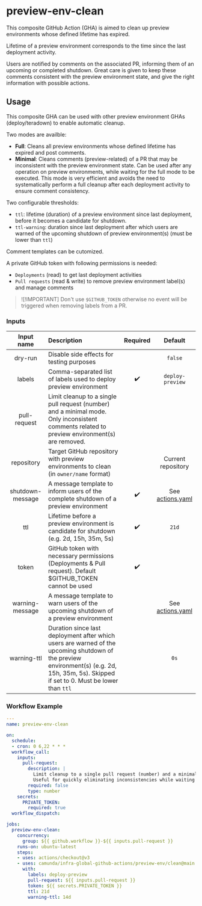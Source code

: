 # preview-env-clean

This composite GitHub Action (GHA) is aimed to clean up preview environments whose defined lifetime has expired.

Lifetime of a preview environment corresponds to the time since the last deployment activity.

Users are notified by comments on the associated PR, informing them of an upcoming or completed shutdown. Great care is given to keep these comments consistent with the preview environment state, and give the right information with possible actions.

## Usage

This composite GHA can be used with other preview environment GHAs (deploy/teradown) to enable automatic cleanup.

Two modes are availble:
- **Full**: Cleans all preview environments whose defined lifetime has expired and post comments.
- **Minimal**: Cleans comments (preview-related) of a PR that may be inconsistent with the preview environment state. Can be used after any operation on preview environments, while waiting for the full mode to be executed. This mode is very efficient and avoids the need to systematically perform a full cleanup after each deployment activity to ensure comment consistency.

Two configurable thresholds:
- `ttl`: lifetime (duration) of a preview environment since last deployment, before it becomes a candidate for shutdown.
- `ttl-warning`: duration since last deployment after which users are warned of the upcoming shutdown of preview environment(s) (must be lower than `ttl`)

Comment templates can be cutomized.

A private GitHub token with following permissions is needed:
- `Deployments` (read) to get last deployment activities
- `Pull requests` (read & write) to remove preview environment label(s) and manage comments

> ![!IMPORTANT]
> Don't use `$GITHUB_TOKEN` otherwise no event will be triggered when removing labels from a PR.

### Inputs
| Input name | Description                                                                                                       |      Required      |   Default   |
| :--------: | :---------------------------------------------------------------------------------------------------------------- | :----------------: | :---------: |
|  dry-run   | Disable side effects for testing purposes |  |  `false`           |
|  labels    | Comma-separated list of labels used to deploy preview environment   |   :heavy_check_mark:  | `deploy-preview` |
| pull-request | Limit cleanup to a single pull request (number) and a minimal mode. Only inconsistent comments related to preview environment(s) are removed. | | |
| repository | Target GitHub repository with preview environments to clean (in `owner/name` format) | | Current repository |
| shutdown-message | A message template to inform users of the complete shutdown of a preview environment | :heavy_check_mark: | See [actions.yaml](./action.yml) |
| ttl | Lifetime before a preview environment is candidate for shutdown (e.g. 2d, 15h, 35m, 5s) | :heavy_check_mark: | `21d` |
| token | GitHub token with necessary permissions (Deployments & Pull request). Default $GITHUB_TOKEN cannot be used | :heavy_check_mark: | |
| warning-message | A message template to warn users of the upcoming shutdown of a preview environment | | See [actions.yaml](./action.yml) |
| warning-ttl | Duration since last deployment after which users are warned of the upcoming shutdown of the preview environment(s) (e.g. 2d, 15h, 35m, 5s). Skipped if set to 0. Must be lower than `ttl` |  | `0s` |

### Workflow Example
```yaml
---
name: preview-env-clean

on:
  schedule:
  - cron: 0 6,22 * * *
  workflow_call:
    inputs:
      pull-request:
        description: |
          Limit cleanup to a single pull request (number) and a minimal mode.
          Useful for quickly eliminating inconsistencies while waiting for the full cleanup cycle to run.
        required: false
        type: number
    secrets:
      PRIVATE_TOKEN:
        required: true
  workflow_dispatch:

jobs:
  preview-env-clean:
    concurrency:
      group: ${{ github.workflow }}-${{ inputs.pull-request }}
    runs-on: ubuntu-latest
    steps:
    - uses: actions/checkout@v3
    - uses: camunda/infra-global-github-actions/preview-env/clean@main
      with:
        labels: deploy-preview
        pull-request: ${{ inputs.pull-request }}
        token: ${{ secrets.PRIVATE_TOKEN }}
        ttl: 21d
        warning-ttl: 14d

```
